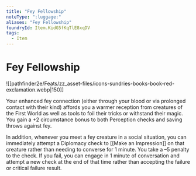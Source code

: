 ```yaml
---
title: "Fey Fellowship"
noteType: ":luggage:"
aliases: "Fey Fellowship"
foundryId: Item.KidG5fKqTlE8xqDV
tags:
  - Item
---
```


# Fey Fellowship
![[pathfinder2e/Feats/zz_asset-files/icons-sundries-books-book-red-exclamation.webp|150]]

Your enhanced fey connection (either through your blood or via prolonged contact with their kind) affords you a warmer reception from creatures of the First World as well as tools to foil their tricks or withstand their magic. You gain a +2 circumstance bonus to both Perception checks and saving throws against fey.

In addition, whenever you meet a fey creature in a social situation, you can immediately attempt a Diplomacy check to [[Make an Impression]] on that creature rather than needing to converse for 1 minute. You take a –5 penalty to the check. If you fail, you can engage in 1 minute of conversation and attempt a new check at the end of that time rather than accepting the failure or critical failure result.
